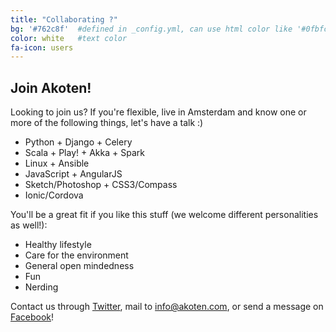 ```yaml
---
title: "Collaborating ?"
bg: '#762c8f'  #defined in _config.yml, can use html color like '#0fbfcf'
color: white   #text color
fa-icon: users 
---
```


## Join Akoten!

Looking to join us? If you're flexible, live in Amsterdam and know one or more of the following things, let's have a talk :)

- Python + Django + Celery
- Scala + Play! + Akka + Spark
- Linux + Ansible
- JavaScript + AngularJS
- Sketch/Photoshop + CSS3/Compass
- Ionic/Cordova

You'll be a great fit if you like this stuff (we welcome different personalities as well!):

- Healthy lifestyle
- Care for the environment
- General open mindedness
- Fun
- Nerding


Contact us through <a href="https://twitter.com/AkotenSocial" target="_blank">Twitter</a>, mail to <info@akoten.com>, or send a message on <a href="https://www.facebook.com/pages/Akoten/263615787128883?fref=ts" target="_blank">Facebook</a>!
 
 